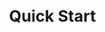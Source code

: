 ---
title: "Quick Start"
permalink: /quick-start/
layout: quick-start
author_profile: false
header:
  overlay_image: /assets/images/woman-8310747_1280.jpg
  overlay_filter: rgba(0, 0, 0, 0.2)
  actions:
    - label: "Lo quiero"
      url: "/purchase/"
---